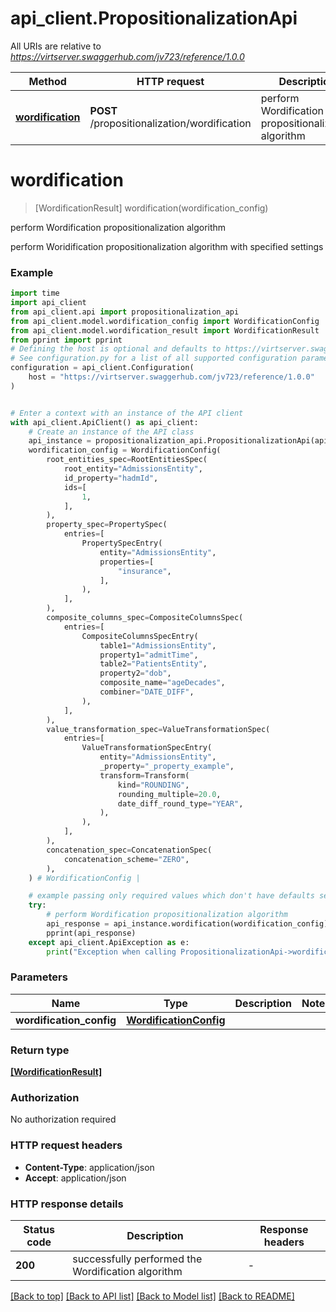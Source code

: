 # api_client.PropositionalizationApi

All URIs are relative to *https://virtserver.swaggerhub.com/jv723/reference/1.0.0*

Method | HTTP request | Description
------------- | ------------- | -------------
[**wordification**](PropositionalizationApi.md#wordification) | **POST** /propositionalization/wordification | perform Wordification propositionalization algorithm


# **wordification**
> [WordificationResult] wordification(wordification_config)

perform Wordification propositionalization algorithm

perform Woridification propositionalization algorithm with specified settings

### Example

```python
import time
import api_client
from api_client.api import propositionalization_api
from api_client.model.wordification_config import WordificationConfig
from api_client.model.wordification_result import WordificationResult
from pprint import pprint
# Defining the host is optional and defaults to https://virtserver.swaggerhub.com/jv723/reference/1.0.0
# See configuration.py for a list of all supported configuration parameters.
configuration = api_client.Configuration(
    host = "https://virtserver.swaggerhub.com/jv723/reference/1.0.0"
)


# Enter a context with an instance of the API client
with api_client.ApiClient() as api_client:
    # Create an instance of the API class
    api_instance = propositionalization_api.PropositionalizationApi(api_client)
    wordification_config = WordificationConfig(
        root_entities_spec=RootEntitiesSpec(
            root_entity="AdmissionsEntity",
            id_property="hadmId",
            ids=[
                1,
            ],
        ),
        property_spec=PropertySpec(
            entries=[
                PropertySpecEntry(
                    entity="AdmissionsEntity",
                    properties=[
                        "insurance",
                    ],
                ),
            ],
        ),
        composite_columns_spec=CompositeColumnsSpec(
            entries=[
                CompositeColumnsSpecEntry(
                    table1="AdmissionsEntity",
                    property1="admitTime",
                    table2="PatientsEntity",
                    property2="dob",
                    composite_name="ageDecades",
                    combiner="DATE_DIFF",
                ),
            ],
        ),
        value_transformation_spec=ValueTransformationSpec(
            entries=[
                ValueTransformationSpecEntry(
                    entity="AdmissionsEntity",
                    _property="_property_example",
                    transform=Transform(
                        kind="ROUNDING",
                        rounding_multiple=20.0,
                        date_diff_round_type="YEAR",
                    ),
                ),
            ],
        ),
        concatenation_spec=ConcatenationSpec(
            concatenation_scheme="ZERO",
        ),
    ) # WordificationConfig | 

    # example passing only required values which don't have defaults set
    try:
        # perform Wordification propositionalization algorithm
        api_response = api_instance.wordification(wordification_config)
        pprint(api_response)
    except api_client.ApiException as e:
        print("Exception when calling PropositionalizationApi->wordification: %s\n" % e)
```

### Parameters

Name | Type | Description  | Notes
------------- | ------------- | ------------- | -------------
 **wordification_config** | [**WordificationConfig**](WordificationConfig.md)|  |

### Return type

[**[WordificationResult]**](WordificationResult.md)

### Authorization

No authorization required

### HTTP request headers

 - **Content-Type**: application/json
 - **Accept**: application/json

### HTTP response details
| Status code | Description | Response headers |
|-------------|-------------|------------------|
**200** | successfully performed the Wordification algorithm |  -  |

[[Back to top]](#) [[Back to API list]](../README.md#documentation-for-api-endpoints) [[Back to Model list]](../README.md#documentation-for-models) [[Back to README]](../README.md)

